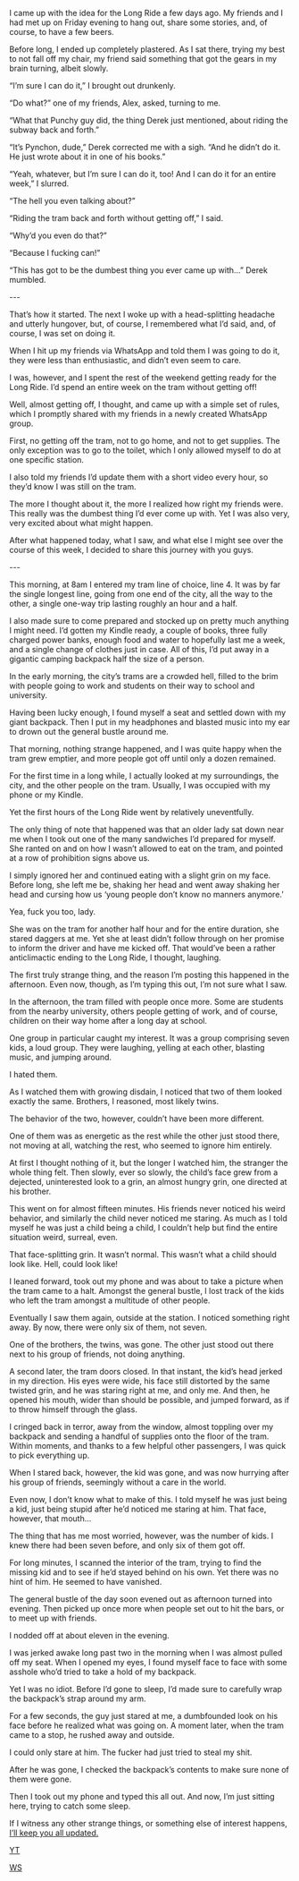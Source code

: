 I came up with the idea for the Long Ride a few days ago. My friends and I had met up on Friday evening to hang out, share some stories, and, of course, to have a few beers.

Before long, I ended up completely plastered. As I sat there, trying my best to not fall off my chair, my friend said something that got the gears in my brain turning, albeit slowly.

“I’m sure I can do it,” I brought out drunkenly.

“Do what?” one of my friends, Alex, asked, turning to me.

“What that Punchy guy did, the thing Derek just mentioned, about riding the subway back and forth.”

“It’s Pynchon, dude,” Derek corrected me with a sigh. “And he didn’t do it. He just wrote about it in one of his books.”

“Yeah, whatever, but I’m sure I can do it, too! And I can do it for an entire week,” I slurred.

“The hell you even talking about?”

“Riding the tram back and forth without getting off,” I said.

“Why’d you even do that?”

“Because I fucking can!”

“This has got to be the dumbest thing you ever came up with...” Derek mumbled.

\---

That’s how it started. The next I woke up with a head-splitting headache and utterly hungover, but, of course, I remembered what I’d said, and, of course, I was set on doing it.

When I hit up my friends via WhatsApp and told them I was going to do it, they were less than enthusiastic, and didn’t even seem to care.

I was, however, and I spent the rest of the weekend getting ready for the Long Ride. I’d spend an entire week on the tram without getting off!

Well, almost getting off, I thought, and came up with a simple set of rules, which I promptly shared with my friends in a newly created WhatsApp group.

First, no getting off the tram, not to go home, and not to get supplies. The only exception was to go to the toilet, which I only allowed myself to do at one specific station.

I also told my friends I’d update them with a short video every hour, so they’d know I was still on the tram.

The more I thought about it, the more I realized how right my friends were. This really was the dumbest thing I’d ever come up with. Yet I was also very, very excited about what might happen.

After what happened today, what I saw, and what else I might see over the course of this week, I decided to share this journey with you guys.

\---

This morning, at 8am I entered my tram line of choice, line 4. It was by far the single longest line, going from one end of the city, all the way to the other, a single one-way trip lasting roughly an hour and a half.

I also made sure to come prepared and stocked up on pretty much anything I might need. I’d gotten my Kindle ready, a couple of books, three fully charged power banks, enough food and water to hopefully last me a week, and a single change of clothes just in case. All of this, I’d put away in a gigantic camping backpack half the size of a person.

In the early morning, the city’s trams are a crowded hell, filled to the brim with people going to work and students on their way to school and university.

Having been lucky enough, I found myself a seat and settled down with my giant backpack. Then I put in my headphones and blasted music into my ear to drown out the general bustle around me.

That morning, nothing strange happened, and I was quite happy when the tram grew emptier, and more people got off until only a dozen remained.

For the first time in a long while, I actually looked at my surroundings, the city, and the other people on the tram. Usually, I was occupied with my phone or my Kindle.

Yet the first hours of the Long Ride went by relatively uneventfully.

The only thing of note that happened was that an older lady sat down near me when I took out one of the many sandwiches I’d prepared for myself. She ranted on and on how I wasn’t allowed to eat on the tram, and pointed at a row of prohibition signs above us.

I simply ignored her and continued eating with a slight grin on my face. Before long, she left me be, shaking her head and went away shaking her head and cursing how us ‘young people don’t know no manners anymore.’

Yea, fuck you too, lady.

She was on the tram for another half hour and for the entire duration, she stared daggers at me. Yet she at least didn’t follow through on her promise to inform the driver and have me kicked off. That would’ve been a rather anticlimactic ending to the Long Ride, I thought, laughing.

The first truly strange thing, and the reason I’m posting this happened in the afternoon. Even now, though, as I’m typing this out, I’m not sure what I saw.

In the afternoon, the tram filled with people once more. Some are students from the nearby university, others people getting of work, and of course, children on their way home after a long day at school.

One group in particular caught my interest. It was a group comprising seven kids, a loud group. They were laughing, yelling at each other, blasting music, and jumping around.

I hated them.

As I watched them with growing disdain, I noticed that two of them looked exactly the same. Brothers, I reasoned, most likely twins.

The behavior of the two, however, couldn’t have been more different.

One of them was as energetic as the rest while the other just stood there, not moving at all, watching the rest, who seemed to ignore him entirely.

At first I thought nothing of it, but the longer I watched him, the stranger the whole thing felt. Then slowly, ever so slowly, the child’s face grew from a dejected, uninterested look to a grin, an almost hungry grin, one directed at his brother.

This went on for almost fifteen minutes. His friends never noticed his weird behavior, and similarly the child never noticed me staring. As much as I told myself he was just a child being a child, I couldn’t help but find the entire situation weird, surreal, even.

That face-splitting grin. It wasn’t normal. This wasn’t what a child should look like. Hell, could look like!

I leaned forward, took out my phone and was about to take a picture when the tram came to a halt. Amongst the general bustle, I lost track of the kids who left the tram amongst a multitude of other people.

Eventually I saw them again, outside at the station. I noticed something right away. By now, there were only six of them, not seven.

One of the brothers, the twins, was gone. The other just stood out there next to his group of friends, not doing anything.

A second later, the tram doors closed. In that instant, the kid’s head jerked in my direction. His eyes were wide, his face still distorted by the same twisted grin, and he was staring right at me, and only me. And then, he opened his mouth, wider than should be possible, and jumped forward, as if to throw himself through the glass.

I cringed back in terror, away from the window, almost toppling over my backpack and sending a handful of supplies onto the floor of the tram. Within moments, and thanks to a few helpful other passengers, I was quick to pick everything up.

When I stared back, however, the kid was gone, and was now hurrying after his group of friends, seemingly without a care in the world.

Even now, I don’t know what to make of this. I told myself he was just being a kid, just being stupid after he’d noticed me staring at him. That face, however, that mouth...

The thing that has me most worried, however, was the number of kids. I knew there had been seven before, and only six of them got off.

For long minutes, I scanned the interior of the tram, trying to find the missing kid and to see if he’d stayed behind on his own. Yet there was no hint of him. He seemed to have vanished.

The general bustle of the day soon evened out as afternoon turned into evening. Then picked up once more when people set out to hit the bars, or to meet up with friends.

I nodded off at about eleven in the evening.

I was jerked awake long past two in the morning when I was almost pulled off my seat. When I opened my eyes, I found myself face to face with some asshole who’d tried to take a hold of my backpack.

Yet I was no idiot. Before I’d gone to sleep, I’d made sure to carefully wrap the backpack’s strap around my arm.

For a few seconds, the guy just stared at me, a dumbfounded look on his face before he realized what was going on. A moment later, when the tram came to a stop, he rushed away and outside.

I could only stare at him. The fucker had just tried to steal my shit.

After he was gone, I checked the backpack’s contents to make sure none of them were gone.

Then I took out my phone and typed this all out. And now, I’m just sitting here, trying to catch some sleep.

If I witness any other strange things, or something else of interest happens, [I’ll keep you all updated.](https://www.reddit.com/message/compose/?to=UpdateMeBot&subject=Subscribe&message=SubscribeMe!%20%2Fr%2Fnosleep%20%2Fu%2FRehnWriter)

[YT](https://www.youtube.com/channel/UCXKQbQnB1k_FTnTMyNudIFA/)

[WS](https://rehnwriter.com/)